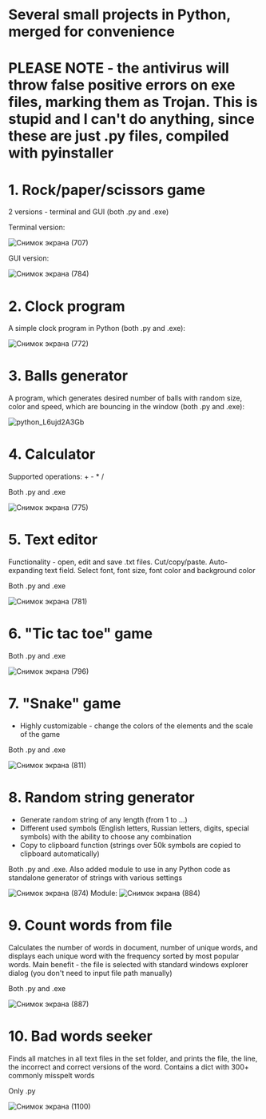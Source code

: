 # Several small projects in Python, merged for convenience

# PLEASE NOTE - the antivirus will throw false positive errors on exe files, marking them as Trojan. This is stupid and I can't do anything, since these are just .py files, compiled with pyinstaller

# 1. Rock/paper/scissors game

2 versions - terminal and GUI (both .py and .exe)

Terminal version:

![Снимок экрана (707)](https://user-images.githubusercontent.com/43440389/132217752-6f63a7bb-a0d8-4ab1-bae1-002b40b52ac4.png)

GUI version:

![Снимок экрана (784)](https://user-images.githubusercontent.com/43440389/133589573-0c72cf63-016f-490d-a9b5-d571b343b631.png)

# 2. Clock program

A simple clock program in Python (both .py and .exe):

![Снимок экрана (772)](https://user-images.githubusercontent.com/43440389/133209506-248e9824-10d3-43a5-b41f-1f3fcc92974b.png)

# 3. Balls generator

A program, which generates desired number of balls with random size, color and speed, which are bouncing in the window (both .py and .exe):

![python_L6ujd2A3Gb](https://user-images.githubusercontent.com/43440389/133209841-c6abf339-1374-4999-949d-0d793b8afd61.png)

# 4. Calculator

Supported operations: + - * /

Both .py and .exe

![Снимок экрана (775)](https://user-images.githubusercontent.com/43440389/133270959-94823894-326b-465e-9a30-7e91515019c6.png)

# 5. Text editor

Functionality - open, edit and save .txt files. Cut/copy/paste. Auto-expanding text field. Select font, font size, font color and background color

Both .py and .exe

![Снимок экрана (781)](https://user-images.githubusercontent.com/43440389/133431158-f1e56ebf-5e05-47da-83c1-519000eca08c.png)

# 6. "Tic tac toe" game

Both .py and .exe

![Снимок экрана (796)](https://user-images.githubusercontent.com/43440389/133636843-56dd3daa-eaad-4326-931f-98b40de61f4e.png)

# 7. "Snake" game

- Highly customizable - change the colors of the elements and the scale of the game

Both .py and .exe

![Снимок экрана (811)](https://user-images.githubusercontent.com/43440389/133792584-90bb2921-a553-4529-ac53-1738eed1661f.png)

# 8. Random string generator

- Generate random string of any length (from 1 to ...)
- Different used symbols (English letters, Russian letters, digits, special symbols) with the ability to choose any combination
- Copy to clipboard function (strings over 50k symbols are copied to clipboard automatically)

Both .py and .exe. Also added module to use in any Python code as standalone generator of strings with various settings

![Снимок экрана (874)](https://user-images.githubusercontent.com/43440389/134017023-7eda907c-559e-4464-b328-fc5bae744bdd.png)
Module:
![Снимок экрана (884)](https://user-images.githubusercontent.com/43440389/134143140-2c29a5ca-9308-4e12-8b43-62a59bfe5a17.png)

# 9. Count words from file

Calculates the number of words in document, number of unique words, and displays each unique word with the frequency sorted by most popular words.
Main benefit - the file is selected with standard windows explorer dialog (you don't need to input file path manually)

Both .py and .exe

![Снимок экрана (887)](https://user-images.githubusercontent.com/43440389/134176292-b50f2253-a685-4c40-9008-7453c48c463c.png)

# 10. Bad words seeker

Finds all matches in all text files in the set folder, and prints the file, the line, the incorrect and correct versions of the word. Contains a dict with 300+ commonly misspelt words

Only .py

![Снимок экрана (1100)](https://user-images.githubusercontent.com/43440389/135616385-e77e80bf-55b2-411e-a3c0-a1584d557b0f.png)

